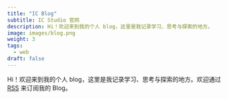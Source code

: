 ```yaml
---
title: "IC Blog"
subtitle: IC Studio 官网
description: Hi！欢迎来到我的个人 blog，这里是我记录学习、思考与探索的地方。
image: images/blog.png
weight: 3
tags:
  - web
draft: false
---
```


Hi！欢迎来到我的个人 blog，这里是我记录学习、思考与探索的地方。欢迎通过 [RSS](/blog/index.xml) 来订阅我的 Blog。